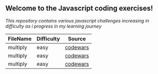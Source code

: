 ## Welcome to the Javascript coding exercises!
*This repository contains various javascript challenges increasing in difficulty as i progress in my learning journey*

| FileName | Difficulty | Source
| ----------- | ----- | ----------- |
| multiply | easy | [codewars](https://www.codewars.com/kata/50654ddff44f800200000004/train/javascript?collection=lesson-5-practice-challenges-number-fullstackroadmap) |
| multiply | easy | [codewars](https://www.codewars.com/kata/50654ddff44f800200000004/train/javascript?collection=lesson-5-practice-challenges-number-fullstackroadmap) |
| multiply | easy | [codewars](https://www.codewars.com/kata/50654ddff44f800200000004/train/javascript?collection=lesson-5-practice-challenges-number-fullstackroadmap) |
